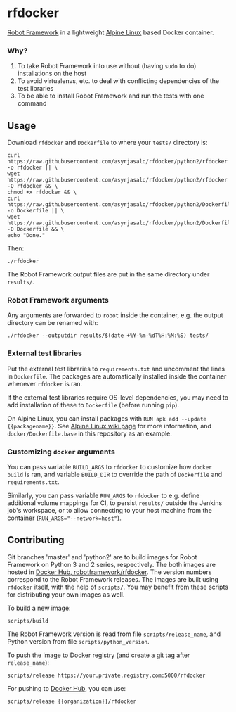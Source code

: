 # rfdocker

[Robot Framework](http://robotframework.org/) in a lightweight [Alpine Linux](https://alpinelinux.org/) based Docker container.

### Why?

1. To take Robot Framework into use without (having `sudo` to do) installations on the host
2. To avoid virtualenvs, etc. to deal with conflicting dependencies of the test libraries
3. To be able to install Robot Framework and run the tests with one command

## Usage

Download `rfdocker` and `Dockerfile` to where your `tests/` directory is:

    curl https://raw.githubusercontent.com/asyrjasalo/rfdocker/python2/rfdocker -o rfdocker || \
    wget https://raw.githubusercontent.com/asyrjasalo/rfdocker/python2/rfdocker -O rfdocker && \
    chmod +x rfdocker && \
    curl https://raw.githubusercontent.com/asyrjasalo/rfdocker/python2/Dockerfile -o Dockerfile || \
    wget https://raw.githubusercontent.com/asyrjasalo/rfdocker/python2/Dockerfile -O Dockerfile && \
    echo "Done."

 Then:

    ./rfdocker

The Robot Framework output files are put in the same directory under `results/`.

### Robot Framework arguments

Any arguments are forwarded to `robot` inside the container, e.g. the output directory can be renamed with:

    ./rfdocker --outputdir results/$(date +%Y-%m-%dT%H:%M:%S) tests/

### External test libraries

Put the external test libraries to `requirements.txt` and uncomment the lines in `Dockerfile`. The packages are automatically installed inside the container whenever `rfdocker` is ran.

If the external test libraries require OS-level dependencies, you may need to add installation of these to `Dockerfile` (before running `pip`).

On Alpine Linux, you can install packages with `RUN apk add --update {{packagename}}`. See [Alpine Linux wiki page](https://wiki.alpinelinux.org/wiki/Alpine_Linux_package_management) for more information, and `docker/Dockerfile.base` in this repository as an example.

### Customizing `docker` arguments

You can pass variable `BUILD_ARGS` to `rfdocker` to customize how `docker build` is ran, and variable `BUILD_DIR` to override the path of `Dockerfile` and `requirements.txt`.

Similarly, you can pass variable `RUN_ARGS` to `rfdocker` to e.g. define additional volume mappings for CI, to persist `results/` outside the Jenkins job's workspace, or to allow connecting to your host machine from the container (`RUN_ARGS="--network=host"`).

## Contributing

Git branches 'master' and 'python2' are to build images for Robot Framework on Python 3 and 2 series, respectively. The both images are hosted in [Docker Hub, robotframework/rfdocker](https://hub.docker.com/r/robotframework/rfdocker). The version numbers correspond to the Robot Framework releases. The images are built using `rfdocker` itself, with the help of `scripts/`. You may benefit from these scripts for distributing your own images as well.

To build a new image:

    scripts/build

The Robot Framework version is read from file `scripts/release_name`, and Python version from file `scripts/python_version`.

To push the image to Docker registry (and create a git tag after `release_name`):

    scripts/release https://your.private.registry.com:5000/rfdocker

For pushing to [Docker Hub](https://hub.docker.com), you can use:

    scripts/release {{organization}}/rfdocker
